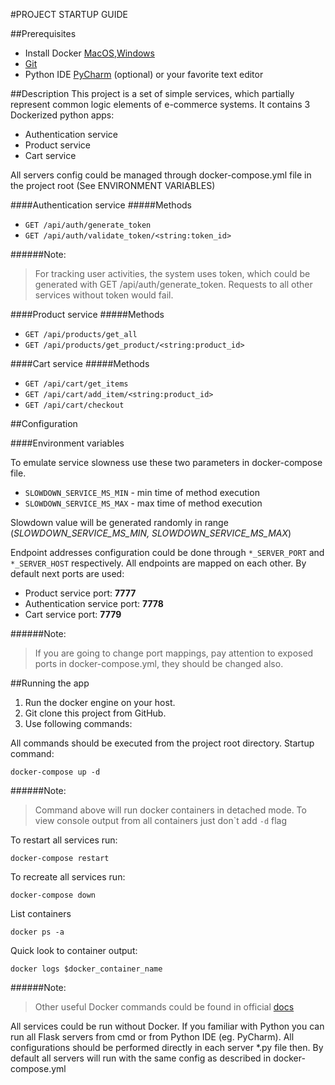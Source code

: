 #PROJECT STARTUP GUIDE

##Prerequisites
- Install Docker [MacOS](https://docs.docker.com/docker-for-mac/install/),[Windows](https://docs.docker.com/docker-for-windows/install/)
- [Git](https://help.github.com/en/articles/set-up-git) 
- Python IDE [PyCharm](https://www.jetbrains.com/pycharm/download/) (optional) or your favorite text editor

##Description
This project is a set of simple services, which partially represent common logic elements of e-commerce systems.
It contains 3 Dockerized python apps:
- Authentication service
- Product service
- Cart service

All servers config could be managed through docker-compose.yml file in the project root (See ENVIRONMENT VARIABLES)

####Authentication service
#####Methods
- `GET /api/auth/generate_token`
- `GET /api/auth/validate_token/<string:token_id>`

######Note:
>For tracking user activities, the system uses token, which could be generated with GET /api/auth/generate_token.
Requests to all other services without token would fail.


####Product service
#####Methods
- `GET /api/products/get_all`
- `GET /api/products/get_product/<string:product_id>`


####Cart service
#####Methods
- `GET /api/cart/get_items`
- `GET /api/cart/add_item/<string:product_id>`
- `GET /api/cart/checkout`


##Configuration

####Environment variables

To emulate service slowness use these two parameters in docker-compose file.

- `SLOWDOWN_SERVICE_MS_MIN` - min time of method execution
- `SLOWDOWN_SERVICE_MS_MAX` - max time of method execution

Slowdown value will be generated randomly in range (_SLOWDOWN_SERVICE_MS_MIN, SLOWDOWN_SERVICE_MS_MAX_)

Endpoint addresses configuration could be done through `*_SERVER_PORT` and `*_SERVER_HOST` respectively.
All endpoints are mapped on each other. By default next ports are used: 
- Product service port: **7777**
- Authentication service port: **7778**
- Cart service port: **7779**

######Note:
> If you are going to change port mappings, pay attention to exposed ports in docker-compose.yml, they should be changed also.

##Running the app
1. Run the docker engine on your host.
2. Git clone this project from GitHub.
3. Use following commands: 

All commands should be executed from the project root directory.
Startup command:
```
docker-compose up -d
```
######Note:
>Command above will run docker containers in detached mode. To view console output from all containers just don\`t add `-d` flag 

To restart all services run:
```
docker-compose restart
```

To recreate all services run:
```
docker-compose down
```

List containers
```
docker ps -a
```
Quick look to container output:
```
docker logs $docker_container_name
```

######Note:
>Other useful Docker commands could be found in official [docs](https://docs.docker.com/engine/reference/commandline/cli/)

All services could be run without Docker. 
If you familiar with Python you can run all Flask servers from cmd or from Python IDE (eg. PyCharm).
All configurations should be performed directly in each server *.py file then. 
By default all servers will run with the same config as described in docker-compose.yml
